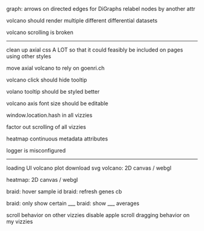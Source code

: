 

graph:
arrows on directed edges for DiGraphs
relabel nodes by another attr

volcano should render multiple different differential datasets

volcano scrolling is broken

---

clean up axial css A LOT so that it could feasibly be included on pages using other styles

move axial volcano to rely on goenri.ch

volcano click should hide tooltip

volano tooltip should be styled better

volcano axis font size should be editable

window.location.hash in all vizzies

factor out scrolling of all vizzies

heatmap continuous metadata attributes

logger is misconfigured



---


loading UI
volcano plot download svg
volcano: 2D canvas / webgl

heatmap: 2D canvas / webgl

braid: hover sample id
braid:  refresh genes cb

braid: only show certain ___
braid: show ___ averages


scroll behavior on other vizzies
disable apple scroll dragging behavior on my vizzies



